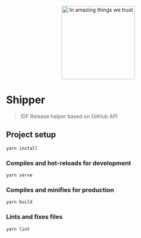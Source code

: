 <p align="center"><img src="https://www.eshipper.com/hubfs/eShipper_CourierServices_default.gif" alt="In amazing things we trust" width="200"></p>

# Shipper

> IDF Release helper based on GitHub API

## Project setup
```
yarn install
```

### Compiles and hot-reloads for development
```
yarn serve
```

### Compiles and minifies for production
```
yarn build
```

### Lints and fixes files
```
yarn lint
```
